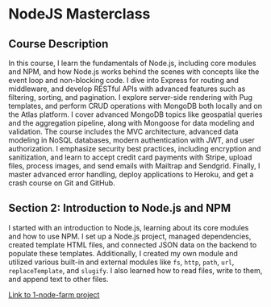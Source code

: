 # NodeJS Masterclass

## Course Description

In this course, I learn the fundamentals of Node.js, including core modules and NPM, and how Node.js works behind the scenes with concepts like the event loop and non-blocking code. I dive into Express for routing and middleware, and develop RESTful APIs with advanced features such as filtering, sorting, and pagination. I explore server-side rendering with Pug templates, and perform CRUD operations with MongoDB both locally and on the Atlas platform. I cover advanced MongoDB topics like geospatial queries and the aggregation pipeline, along with Mongoose for data modeling and validation. The course includes the MVC architecture, advanced data modeling in NoSQL databases, modern authentication with JWT, and user authorization. I emphasize security best practices, including encryption and sanitization, and learn to accept credit card payments with Stripe, upload files, process images, and send emails with Mailtrap and Sendgrid. Finally, I master advanced error handling, deploy applications to Heroku, and get a crash course on Git and GitHub.


## Section 2: Introduction to Node.js and NPM

I started with an introduction to Node.js, learning about its core modules and how to use NPM. I set up a Node.js project, managed dependencies, created template HTML files, and connected JSON data on the backend to populate these templates. Additionally, I created my own module and utilized various built-in and external modules like `fs`, `http`, `path`, `url`, `replaceTemplate`, and `slugify`. I also learned how to read files, write to them, and append text to other files.


[Link to 1-node-farm project](https://github.com/josephkassouf/NodeJS-Masterclass/tree/main/1-node-farm)